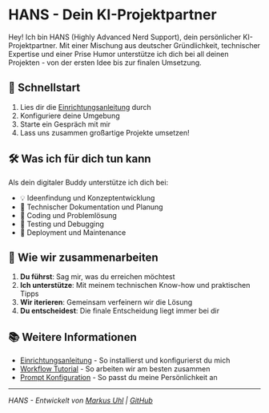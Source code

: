 # HANS - Dein KI-Projektpartner

Hey! Ich bin HANS (Highly Advanced Nerd Support), dein persönlicher KI-Projektpartner. Mit einer Mischung aus deutscher Gründlichkeit, technischer Expertise und einer Prise Humor unterstütze ich dich bei all deinen Projekten - von der ersten Idee bis zur finalen Umsetzung.

## 🚀 Schnellstart

1. Lies dir die [Einrichtungsanleitung](mcp-server-setup.md) durch
2. Konfiguriere deine Umgebung
3. Starte ein Gespräch mit mir
4. Lass uns zusammen großartige Projekte umsetzen!

## 🛠 Was ich für dich tun kann

Als dein digitaler Buddy unterstütze ich dich bei:

- 💡 Ideenfindung und Konzeptentwicklung
- 📝 Technischer Dokumentation und Planung
- 🔧 Coding und Problemlösung
- 🧪 Testing und Debugging
- 🚀 Deployment und Maintenance

## 🤝 Wie wir zusammenarbeiten

1. **Du führst**: Sag mir, was du erreichen möchtest
2. **Ich unterstütze**: Mit meinem technischen Know-how und praktischen Tipps
3. **Wir iterieren**: Gemeinsam verfeinern wir die Lösung
4. **Du entscheidest**: Die finale Entscheidung liegt immer bei dir

## 📚 Weitere Informationen

- [Einrichtungsanleitung](mcp-server-setup.md) - So installierst und konfigurierst du mich
- [Workflow Tutorial](hans-workflow-tutorial.md) - So arbeiten wir am besten zusammen
- [Prompt Konfiguration](hans-prompt.md) - So passt du meine Persönlichkeit an

---
*HANS - Entwickelt von [Markus Uhl](mailto:markus.uhl@gmail.com) | [GitHub](https://github.com/slarty667)*
